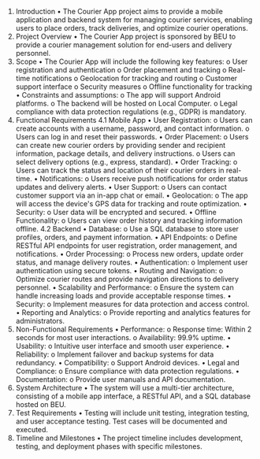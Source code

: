 1. Introduction
•	The Courier App project aims to provide a mobile application and backend system for managing courier services, enabling users to place orders, track deliveries, and optimize courier operations.
2. Project Overview
•	The Courier App project is sponsored by BEU to provide a courier management solution for end-users and delivery personnel.
3. Scope
•	The Courier App will include the following key features:
o	User registration and authentication
o	Order placement and tracking
o	Real-time notifications
o	Geolocation for tracking and routing
o	Customer support interface
o	Security measures
o	Offline functionality for tracking
•	Constraints and assumptions:
o	The app will support Android platforms.
o	The backend will be hosted on Local Computer.
o	Legal compliance with data protection regulations (e.g., GDPR) is mandatory.
4. Functional Requirements
4.1 Mobile App
•	User Registration:
o	Users can create accounts with a username, password, and contact information.
o	Users can log in and reset their passwords.
•	Order Placement:
o	Users can create new courier orders by providing sender and recipient information, package details, and delivery instructions.
o	Users can select delivery options (e.g., express, standard).
•	Order Tracking:
o	Users can track the status and location of their courier orders in real-time.
•	Notifications:
o	Users receive push notifications for order status updates and delivery alerts.
•	User Support:
o	Users can contact customer support via an in-app chat or email.
•	Geolocation:
o	The app will access the device's GPS data for tracking and route optimization.
•	Security:
o	User data will be encrypted and secured.
•	Offline Functionality:
o	Users can view order history and tracking information offline.
4.2 Backend
•	Database:
o	Use a SQL database to store user profiles, orders, and payment information.
•	API Endpoints:
o	Define RESTful API endpoints for user registration, order management, and notifications.
•	Order Processing:
o	Process new orders, update order status, and manage delivery routes.
•	Authentication:
o	Implement user authentication using secure tokens.
•	Routing and Navigation:
o	Optimize courier routes and provide navigation directions to delivery personnel.
•	Scalability and Performance:
o	Ensure the system can handle increasing loads and provide acceptable response times.
•	Security:
o	Implement measures for data protection and access control.
•	Reporting and Analytics:
o	Provide reporting and analytics features for administrators.
5. Non-Functional Requirements
•	Performance:
o	Response time: Within 2 seconds for most user interactions.
o	Availability: 99.9% uptime.
•	Usability:
o	Intuitive user interface and smooth user experience.
•	Reliability:
o	Implement failover and backup systems for data redundancy.
•	Compatibility:
o	Support Android devices.
•	Legal and Compliance:
o	Ensure compliance with data protection regulations.
•	Documentation:
o	Provide user manuals and API documentation.
6. System Architecture
•	The system will use a multi-tier architecture, consisting of a mobile app interface, a RESTful API, and a SQL database hosted on BEU.
7. Test Requirements
•	Testing will include unit testing, integration testing, and user acceptance testing. Test cases will be documented and executed.
8. Timeline and Milestones
•	The project timeline includes development, testing, and deployment phases with specific milestones.
